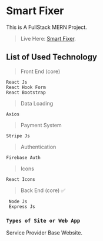 # Smart Fixer

This is A FullStack MERN Project.
>Live Here: [Smart Fixer](https://smartfixer-e52eb.web.app/).

## List of Used Technology 

>Front End (core)
```
React Js
React Hook Form
React Bootstrap
```
>Data Loading 
```
Axios
```
>Payment System
```
Stripe Js
```
>Authentication
```
Firebase Auth
```
>Icons
```
React Icons
```
>Back End (core) :white_check_mark:
```
 Node Js
 Express Js
```

### `Types of Site or Web App`

Service Provider Base Website.





